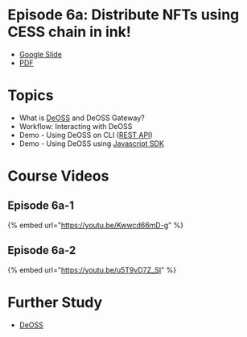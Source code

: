 # Episode 6a: Distribute NFTs using CESS chain in ink!

- [Google Slide](https://docs.google.com/presentation/d/1y0kBDUDD6q49E9LzUqbjosxIoBkg59ECH0YQqER5J_4/edit?usp=sharing)
- [PDF](../assets/week-03/wk03-ep06a.pdf)

# Topics

- What is [DeOSS](https://docs.cess.cloud/deoss/) and DeOSS Gateway?
- Workflow: Interacting with DeOSS
- Demo - Using DeOSS on CLI ([REST API](https://docs.cess.cloud/deoss/api-reference))
- Demo - Using DeOSS using [Javascript SDK](https://docs.cess.cloud/deoss/get-started/js-sdk)


# Course Videos

## Episode 6a-1

{% embed url="https://youtu.be/Kwwcd66mD-g" %}

## Episode 6a-2

{% embed url="https://youtu.be/u5T9vD7Z_SI" %}

# Further Study

- [DeOSS](https://docs.cess.cloud/deoss/)
